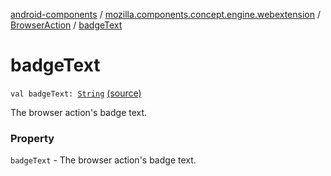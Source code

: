 [android-components](../../index.md) / [mozilla.components.concept.engine.webextension](../index.md) / [BrowserAction](index.md) / [badgeText](./badge-text.md)

# badgeText

`val badgeText: `[`String`](https://kotlinlang.org/api/latest/jvm/stdlib/kotlin/-string/index.html) [(source)](https://github.com/mozilla-mobile/android-components/blob/master/components/concept/engine/src/main/java/mozilla/components/concept/engine/webextension/BrowserAction.kt#L26)

The browser action's badge text.

### Property

`badgeText` - The browser action's badge text.
